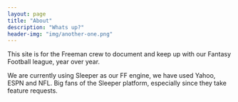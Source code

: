 ```yaml
---
layout: page
title: "About"
description: "Whats up?"
header-img: "img/another-one.png"
---
```


This site is for the Freeman crew to document and keep up with our Fantasy Football league, year over year.


We are currently using Sleeper as our FF engine, we have used Yahoo, ESPN and NFL. Big fans of the Sleeper platform, especially since they take feature requests.
